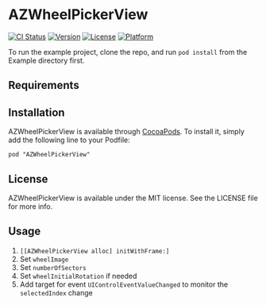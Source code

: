 # AZWheelPickerView

[![CI Status](http://img.shields.io/travis/albert-zhang/AZWheelPickerView.svg?style=flat)](https://travis-ci.org/albert-zhang/AZWheelPickerView)
[![Version](https://img.shields.io/cocoapods/v/AZWheelPickerView.svg?style=flat)](http://cocoadocs.org/docsets/AZWheelPickerView)
[![License](https://img.shields.io/cocoapods/l/AZWheelPickerView.svg?style=flat)](http://cocoadocs.org/docsets/AZWheelPickerView)
[![Platform](https://img.shields.io/cocoapods/p/AZWheelPickerView.svg?style=flat)](http://cocoadocs.org/docsets/AZWheelPickerView)


To run the example project, clone the repo, and run `pod install` from the Example directory first.

## Requirements

## Installation

AZWheelPickerView is available through [CocoaPods](http://cocoapods.org). To install
it, simply add the following line to your Podfile:

    pod "AZWheelPickerView"

## License

AZWheelPickerView is available under the MIT license. See the LICENSE file for more info.

## Usage

1. `[[AZWheelPickerView alloc] initWithFrame:]`
2. Set `wheelImage`
3. Set `numberOfSectors`
4. Set `wheelInitialRotation` if needed
5. Add target for event `UIControlEventValueChanged` to monitor the `selectedIndex` change

